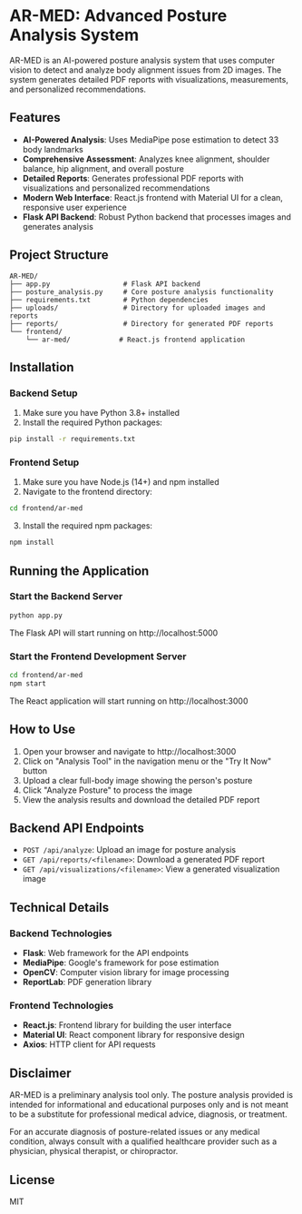 # AR-MED: Advanced Posture Analysis System

AR-MED is an AI-powered posture analysis system that uses computer vision to detect and analyze body alignment issues from 2D images. The system generates detailed PDF reports with visualizations, measurements, and personalized recommendations.

## Features

- **AI-Powered Analysis**: Uses MediaPipe pose estimation to detect 33 body landmarks
- **Comprehensive Assessment**: Analyzes knee alignment, shoulder balance, hip alignment, and overall posture
- **Detailed Reports**: Generates professional PDF reports with visualizations and personalized recommendations
- **Modern Web Interface**: React.js frontend with Material UI for a clean, responsive user experience
- **Flask API Backend**: Robust Python backend that processes images and generates analysis

## Project Structure

```
AR-MED/
├── app.py                  # Flask API backend
├── posture_analysis.py     # Core posture analysis functionality
├── requirements.txt        # Python dependencies
├── uploads/                # Directory for uploaded images and reports
├── reports/                # Directory for generated PDF reports
└── frontend/
    └── ar-med/            # React.js frontend application
```

## Installation

### Backend Setup

1. Make sure you have Python 3.8+ installed
2. Install the required Python packages:

```bash
pip install -r requirements.txt
```

### Frontend Setup

1. Make sure you have Node.js (14+) and npm installed
2. Navigate to the frontend directory:

```bash
cd frontend/ar-med
```

3. Install the required npm packages:

```bash
npm install
```

## Running the Application

### Start the Backend Server

```bash
python app.py
```

The Flask API will start running on http://localhost:5000

### Start the Frontend Development Server

```bash
cd frontend/ar-med
npm start
```

The React application will start running on http://localhost:3000

## How to Use

1. Open your browser and navigate to http://localhost:3000
2. Click on "Analysis Tool" in the navigation menu or the "Try It Now" button
3. Upload a clear full-body image showing the person's posture
4. Click "Analyze Posture" to process the image
5. View the analysis results and download the detailed PDF report

## Backend API Endpoints

- `POST /api/analyze`: Upload an image for posture analysis
- `GET /api/reports/<filename>`: Download a generated PDF report
- `GET /api/visualizations/<filename>`: View a generated visualization image

## Technical Details

### Backend Technologies

- **Flask**: Web framework for the API endpoints
- **MediaPipe**: Google's framework for pose estimation
- **OpenCV**: Computer vision library for image processing
- **ReportLab**: PDF generation library

### Frontend Technologies

- **React.js**: Frontend library for building the user interface
- **Material UI**: React component library for responsive design
- **Axios**: HTTP client for API requests

## Disclaimer

AR-MED is a preliminary analysis tool only. The posture analysis provided is intended for informational and educational purposes only and is not meant to be a substitute for professional medical advice, diagnosis, or treatment.

For an accurate diagnosis of posture-related issues or any medical condition, always consult with a qualified healthcare provider such as a physician, physical therapist, or chiropractor.

## License

MIT 